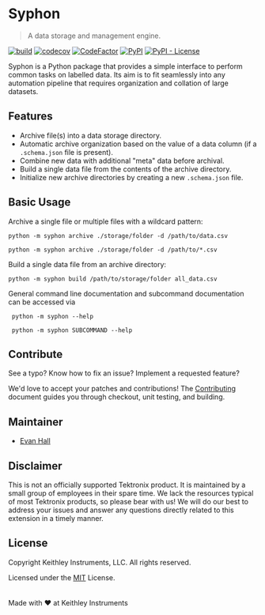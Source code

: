# Syphon

> A data storage and management engine.

[![build](https://api.travis-ci.com/tektronix/syphon.svg?branch=master)](https://travis-ci.com/tektronix/syphon) [![codecov](https://codecov.io/gh/tektronix/syphon/branch/master/graph/badge.svg)](https://codecov.io/gh/tektronix/syphon) [![CodeFactor](https://www.codefactor.io/repository/github/tektronix/syphon/badge)](https://www.codefactor.io/repository/github/tektronix/syphon) [![PyPI](https://img.shields.io/pypi/v/syphon.svg)](https://pypi.org/project/syphon/) [![PyPI - License](https://img.shields.io/pypi/l/syphon.svg)](https://pypi.org/project/syphon/)

Syphon is a Python package that provides a simple interface to perform common tasks on labelled data.  Its aim is to fit seamlessly into any automation pipeline that requires organization and collation of large datasets.


## Features

* Archive file(s) into a data storage directory.
* Automatic archive organization based on the value of a data column (if a `.schema.json` file is present).
* Combine new data with additional "meta" data before archival.
* Build a single data file from the contents of the archive directory.
* Initialize new archive directories by creating a new `.schema.json` file.


## Basic Usage

Archive a single file or multiple files with a wildcard pattern:
```
python -m syphon archive ./storage/folder -d /path/to/data.csv

python -m syphon archive ./storage/folder -d /path/to/*.csv
```

Build a single data file from an archive directory:
```
python -m syphon build /path/to/storage/folder all_data.csv
```

General command line documentation and subcommand documentation can be accessed via
```
 python -m syphon --help

 python -m syphon SUBCOMMAND --help
```


## Contribute

See a typo? Know how to fix an issue? Implement a requested feature?

We'd love to accept your patches and contributions! The [Contributing](CONTRIBUTING.md) document guides you through checkout, unit testing, and building.


## Maintainer

* [Evan Hall](https://github.com/ethall)


## Disclaimer

This is not an officially supported Tektronix product. It is maintained by a small group of employees in their spare time. We lack the resources typical of most Tektronix products, so please bear with us! We will do our best to address your issues and answer any questions directly related to this extension in a timely manner.


## License

Copyright Keithley Instruments, LLC. All rights reserved.

Licensed under the [MIT](LICENSE) License.
<br/>
<br/>
<br/>
Made with &#10084; at Keithley Instruments
